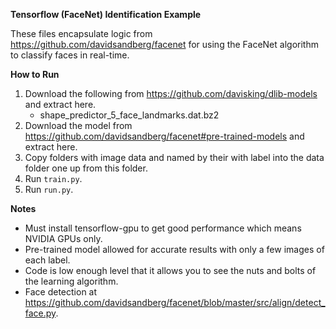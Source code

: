 **Tensorflow (FaceNet) Identification Example**

These files encapsulate logic from https://github.com/davidsandberg/facenet for using the FaceNet algorithm to classify faces in real-time.


**How to Run**
1. Download the following from https://github.com/davisking/dlib-models and extract here.
    - shape_predictor_5_face_landmarks.dat.bz2
2. Download the model from https://github.com/davidsandberg/facenet#pre-trained-models and extract here.
3. Copy folders with image data and named by their with label into the data folder one up from this folder.
4. Run `train.py`.
5. Run `run.py`.


**Notes**
- Must install tensorflow-gpu to get good performance which means NVIDIA GPUs only.
- Pre-trained model allowed for accurate results with only a few images of each label.
- Code is low enough level that it allows you to see the nuts and bolts of the learning algorithm.
- Face detection at https://github.com/davidsandberg/facenet/blob/master/src/align/detect_face.py.